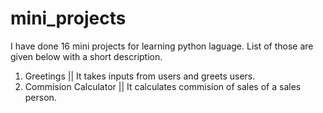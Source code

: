# mini_projects

I have done 16 mini projects for learning python laguage. List of those are given below with a short description.

1. Greetings || It takes inputs from users and greets users.
2. Commision Calculator || It calculates commision of sales of a sales person.
 
